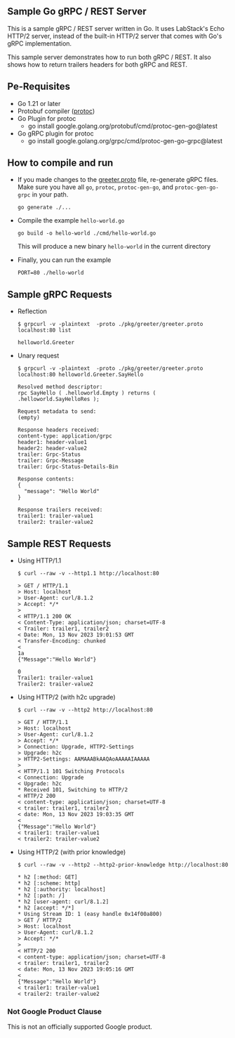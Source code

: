 ## Sample Go gRPC / REST Server

This is a sample gRPC / REST server written in Go. 
It uses LabStack's Echo HTTP/2 server, instead of the built-in HTTP/2 server that comes
with Go's gRPC implementation. 

This sample server demonstrates how to run both gRPC / REST. It also shows how to return
trailers headers for both gRPC and REST.


## Pe-Requisites

* Go 1.21 or later
* Protobuf compiler ([protoc](https://github.com/protocolbuffers/protobuf/releases_))
* Go Plugin for protoc
  * go install google.golang.org/protobuf/cmd/protoc-gen-go@latest
* Go gRPC plugin for protoc
  * go install google.golang.org/grpc/cmd/protoc-gen-go-grpc@latest

## How to compile and run


* If you made changes to the [greeter.proto](/pkg/greeter/greeter.proto) file, re-generate gRPC files. 
Make sure you have all `go`, `protoc`, `protoc-gen-go`, and `protoc-gen-go-grpc` in your path.
  ```shell
  go generate ./...
  ```
* Compile the example `hello-world.go`
  ```shell
  go build -o hello-world ./cmd/hello-world.go
  ```
  This will produce a new binary `hello-world` in the current directory


* Finally, you can run the example
  ```shell
  PORT=80 ./hello-world
  ```

## Sample gRPC Requests

* Reflection
  ```shell
  $ grpcurl -v -plaintext  -proto ./pkg/greeter/greeter.proto localhost:80 list
  ```
  ```text
  helloworld.Greeter
  ```

* Unary request
  ```shell
  $ grpcurl -v -plaintext  -proto ./pkg/greeter/greeter.proto localhost:80 helloworld.Greeter.SayHello
  ```
  ```text
  Resolved method descriptor:
  rpc SayHello ( .helloworld.Empty ) returns ( .helloworld.SayHelloRes );
  
  Request metadata to send:
  (empty)
  
  Response headers received:
  content-type: application/grpc
  header1: header-value1
  header2: header-value2
  trailer: Grpc-Status
  trailer: Grpc-Message
  trailer: Grpc-Status-Details-Bin
  
  Response contents:
  {
    "message": "Hello World"
  }
  
  Response trailers received:
  trailer1: trailer-value1
  trailer2: trailer-value2
  ```

## Sample REST Requests

* Using HTTP/1.1 

  ```shell
  $ curl --raw -v --http1.1 http://localhost:80
  ```
  
  ```text
  > GET / HTTP/1.1
  > Host: localhost
  > User-Agent: curl/8.1.2
  > Accept: */*
  > 
  < HTTP/1.1 200 OK
  < Content-Type: application/json; charset=UTF-8
  < Trailer: trailer1, trailer2
  < Date: Mon, 13 Nov 2023 19:01:53 GMT
  < Transfer-Encoding: chunked
  < 
  1a
  {"Message":"Hello World"}
  
  0
  Trailer1: trailer-value1
  Trailer2: trailer-value2
  ```

* Using HTTP/2 (with h2c upgrade)

  ```shell
  $ curl --raw -v --http2 http://localhost:80
  ```
    
  ```text
  > GET / HTTP/1.1
  > Host: localhost
  > User-Agent: curl/8.1.2
  > Accept: */*
  > Connection: Upgrade, HTTP2-Settings
  > Upgrade: h2c
  > HTTP2-Settings: AAMAAABkAAQAoAAAAAIAAAAA
  > 
  < HTTP/1.1 101 Switching Protocols
  < Connection: Upgrade
  < Upgrade: h2c
  * Received 101, Switching to HTTP/2
  < HTTP/2 200 
  < content-type: application/json; charset=UTF-8
  < trailer: trailer1, trailer2
  < date: Mon, 13 Nov 2023 19:03:35 GMT
  < 
  {"Message":"Hello World"}
  < trailer1: trailer-value1
  < trailer2: trailer-value2
  ```
  
* Using HTTP/2 (with prior knowledge)

  ```shell
  $ curl --raw -v --http2 --http2-prior-knowledge http://localhost:80
  ```

  ```text
  * h2 [:method: GET]
  * h2 [:scheme: http]
  * h2 [:authority: localhost]
  * h2 [:path: /]
  * h2 [user-agent: curl/8.1.2]
  * h2 [accept: */*]
  * Using Stream ID: 1 (easy handle 0x14f00a800)
  > GET / HTTP/2
  > Host: localhost
  > User-Agent: curl/8.1.2
  > Accept: */*
  > 
  < HTTP/2 200 
  < content-type: application/json; charset=UTF-8
  < trailer: trailer1, trailer2
  < date: Mon, 13 Nov 2023 19:05:16 GMT
  < 
  {"Message":"Hello World"}
  < trailer1: trailer-value1
  < trailer2: trailer-value2
  ```


### Not Google Product Clause

This is not an officially supported Google product.